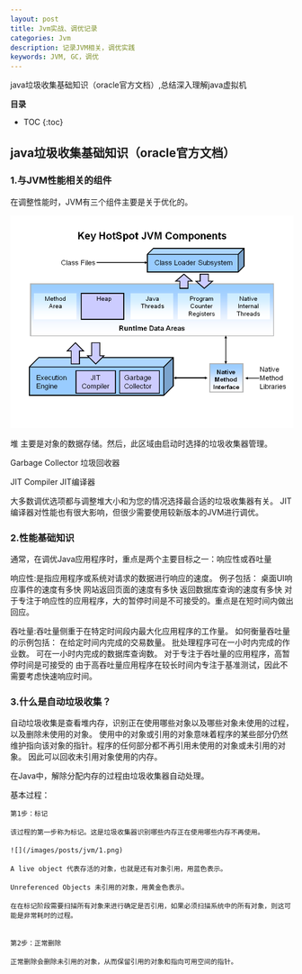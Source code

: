 ```yaml
---
layout: post
title: Jvm实战、调优记录
categories: Jvm
description: 记录JVM相关，调优实践
keywords: JVM, GC，调优
---
```


java垃圾收集基础知识（oracle官方文档）,总结深入理解java虚拟机



**目录**

* TOC
{:toc}

## java垃圾收集基础知识（oracle官方文档）


### 1.与JVM性能相关的组件

在调整性能时，JVM有三个组件主要是关于优化的。

![](/images/posts/jvm/Slide2.PNG)

堆
主要是对象的数据存储。然后，此区域由启动时选择的垃圾收集器管理。

Garbage Collector
垃圾回收器

JIT Compiler
JIT编译器

大多数调优选项都与调整堆大小和为您的情况选择最合适的垃圾收集器有关。
JIT编译器对性能也有很大影响，但很少需要使用较新版本的JVM进行调优。
	

### 2.性能基础知识

通常，在调优Java应用程序时，重点是两个主要目标之一：响应性或吞吐量

响应性:是指应用程序或系统对请求的数据进行响应的速度。
例子包括：
	桌面UI响应事件的速度有多快
	网站返回页面的速度有多快
	返回数据库查询的速度有多快
	对于专注于响应性的应用程序，大的暂停时间是不可接受的。重点是在短时间内做出回应。

吞吐量:吞吐量侧重于在特定时间段内最大化应用程序的工作量。
如何衡量吞吐量的示例包括：
	在给定时间内完成的交易数量。
	批处理程序可在一小时内完成的作业数。
	可在一小时内完成的数据库查询数。
	对于专注于吞吐量的应用程序，高暂停时间是可接受的 由于高吞吐量应用程序在较长时间内专注于基准测试，因此不需要考虑快速响应时间。
	
### 3.什么是自动垃圾收集？

自动垃圾收集是查看堆内存，识别正在使用哪些对象以及哪些对象未使用的过程，以及删除未使用的对象。
使用中的对象或引用的对象意味着程序的某些部分仍然维护指向该对象的指针。程序的任何部分都不再引用未使用的对象或未引用的对象。
因此可以回收未引用对象使用的内存。


在Java中，解除分配内存的过程由垃圾收集器自动处理。

基本过程：
		
	第1步：标记

	该过程的第一步称为标记。这是垃圾收集器识别哪些内存正在使用哪些内存不再使用。

	![](/images/posts/jvm/1.png)
	
	A live object 代表存活的对象，也就是还有对象引用，用蓝色表示。

	Unreferenced Objects 未引用的对象，用黄金色表示。

	在在标记阶段需要扫描所有对象来进行确定是否引用，如果必须扫描系统中的所有对象，则这可能是非常耗时的过程。
		
		
	第2步：正常删除

	正常删除会删除未引用的对象，从而保留引用的对象和指向可用空间的指针。
		

